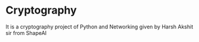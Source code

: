 # Cryptography
It is a cryptography project of Python and Networking given by Harsh Akshit sir from ShapeAI
